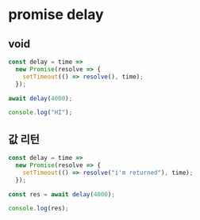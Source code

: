 # promise delay

## void

```js
const delay = time =>
  new Promise(resolve => {
    setTimeout(() => resolve(), time);
  });

await delay(4000);

console.log("HI");
```

## 값 리턴

```js
const delay = time =>
  new Promise(resolve => {
    setTimeout(() => resolve("i'm returned"), time);
  });

const res = await delay(4000);

console.log(res);
```
